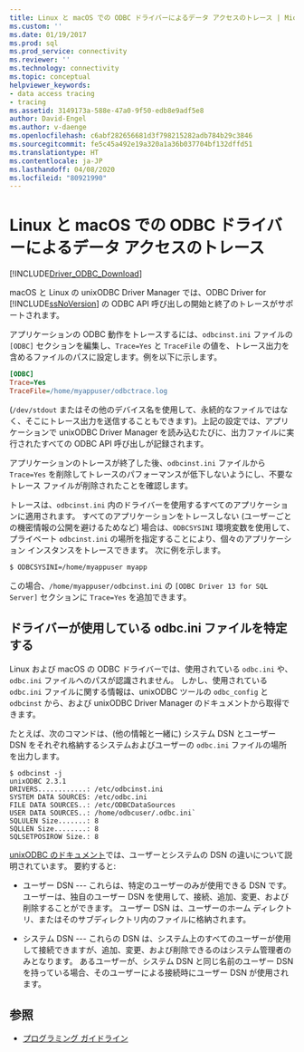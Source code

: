 ```yaml
---
title: Linux と macOS での ODBC ドライバーによるデータ アクセスのトレース | Microsoft Docs
ms.custom: ''
ms.date: 01/19/2017
ms.prod: sql
ms.prod_service: connectivity
ms.reviewer: ''
ms.technology: connectivity
ms.topic: conceptual
helpviewer_keywords:
- data access tracing
- tracing
ms.assetid: 3149173a-588e-47a0-9f50-edb8e9adf5e8
author: David-Engel
ms.author: v-daenge
ms.openlocfilehash: c6abf282656681d3f798215282adb784b29c3846
ms.sourcegitcommit: fe5c45a492e19a320a1a36b037704bf132dffd51
ms.translationtype: HT
ms.contentlocale: ja-JP
ms.lasthandoff: 04/08/2020
ms.locfileid: "80921990"
---
```

# <a name="data-access-tracing-with-the-odbc-driver-on-linux-and-macos"></a>Linux と macOS での ODBC ドライバーによるデータ アクセスのトレース

[!INCLUDE[Driver_ODBC_Download](../../../includes/driver_odbc_download.md)]

macOS と Linux の unixODBC Driver Manager では、ODBC Driver for [!INCLUDE[ssNoVersion](../../../includes/ssnoversion-md.md)] の ODBC API 呼び出しの開始と終了のトレースがサポートされます。

アプリケーションの ODBC 動作をトレースするには、`odbcinst.ini` ファイルの `[ODBC]` セクションを編集し、`Trace=Yes` と `TraceFile` の値を、トレース出力を含めるファイルのパスに設定します。例を以下に示します。

```ini
[ODBC]
Trace=Yes
TraceFile=/home/myappuser/odbctrace.log
```

(`/dev/stdout` またはその他のデバイス名を使用して、永続的なファイルではなく、そこにトレース出力を送信することもできます)。上記の設定では、アプリケーションで unixODBC Driver Manager を読み込むたびに、出力ファイルに実行されたすべての ODBC API 呼び出しが記録されます。

アプリケーションのトレースが終了した後、`odbcinst.ini` ファイルから `Trace=Yes` を削除してトレースのパフォーマンスが低下しないようにし、不要なトレース ファイルが削除されたことを確認します。

トレースは、`odbcinst.ini` 内のドライバーを使用するすべてのアプリケーションに適用されます。 すべてのアプリケーションをトレースしない (ユーザーごとの機密情報の公開を避けるためなど) 場合は、`ODBCSYSINI` 環境変数を使用して、プライベート `odbcinst.ini` の場所を指定することにより、個々のアプリケーション インスタンスをトレースできます。 次に例を示します。

```bash
$ ODBCSYSINI=/home/myappuser myapp
```

この場合、`/home/myappuser/odbcinst.ini` の `[ODBC Driver 13 for SQL Server]` セクションに `Trace=Yes` を追加できます。

## <a name="determining-which-odbcini-file-the-driver-is-using"></a>ドライバーが使用している odbc.ini ファイルを特定する

Linux および macOS の ODBC ドライバーでは、使用されている `odbc.ini` や、`odbc.ini` ファイルへのパスが認識されません。 しかし、使用されている `odbc.ini` ファイルに関する情報は、unixODBC ツールの `odbc_config` と `odbcinst` から、および unixODBC Driver Manager のドキュメントから取得できます。

たとえば、次のコマンドは、(他の情報と一緒に) システム DSN とユーザー DSN をそれぞれ格納するシステムおよびユーザーの `odbc.ini` ファイルの場所を出力します。

```
$ odbcinst -j
unixODBC 2.3.1
DRIVERS............: /etc/odbcinst.ini
SYSTEM DATA SOURCES: /etc/odbc.ini
FILE DATA SOURCES..: /etc/ODBCDataSources
USER DATA SOURCES..: /home/odbcuser/.odbc.ini`
SQLULEN Size.......: 8
SQLLEN Size........: 8
SQLSETPOSIROW Size.: 8
```

[unixODBC のドキュメント](http://www.unixodbc.org/doc/UserManual/)では、ユーザーとシステムの DSN の違いについて説明されています。 要約すると:

- ユーザー DSN --- これらは、特定のユーザーのみが使用できる DSN です。 ユーザーは、独自のユーザー DSN を使用して、接続、追加、変更、および削除することができます。 ユーザー DSN は、ユーザーのホーム ディレクトリ、またはそのサブディレクトリ内のファイルに格納されます。

- システム DSN --- これらの DSN は、システム上のすべてのユーザーが使用して接続できますが、追加、変更、および削除できるのはシステム管理者のみとなります。 あるユーザーが、システム DSN と同じ名前のユーザー DSN を持っている場合、そのユーザーによる接続時にユーザー DSN が使用されます。

## <a name="see-also"></a>参照

- [プログラミング ガイドライン](../../../connect/odbc/linux-mac/programming-guidelines.md)
